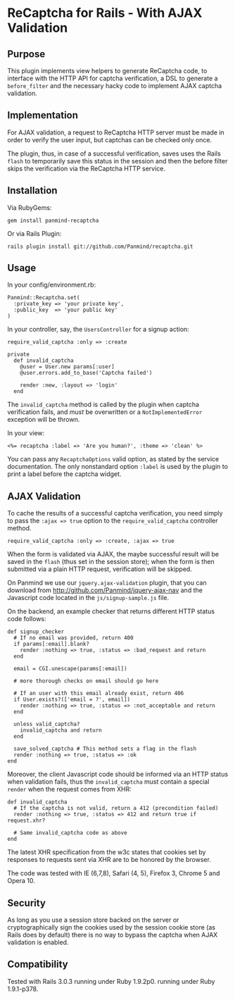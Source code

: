 ReCaptcha for Rails - With AJAX Validation
==========================================

Purpose
-------

This plugin implements view helpers to generate ReCaptcha code,
to interface with the HTTP API for captcha verification, a DSL
to generate a `before_filter` and the necessary hacky code to
implement AJAX captcha validation.

Implementation
--------------

For AJAX validation, a request to ReCaptcha HTTP server must be
made in order to verify the user input, but captchas can be
checked only once.

The plugin, thus, in case of a successful verification, saves
uses the Rails `flash` to temporarily save this status in the
session and then the before filter skips the verification via
the ReCaptcha HTTP service.

Installation
------------

Via RubyGems:

    gem install panmind-recaptcha

Or via Rails Plugin:

    rails plugin install git://github.com/Panmind/recaptcha.git

Usage
-----

In your config/environment.rb:

    Panmind::Recaptcha.set(
      :private_key => 'your private key',
      :public_key  => 'your public key'
    )

In your controller, say, the `UsersController` for a signup action:

    require_valid_captcha :only => :create

    private
      def invalid_captcha
        @user = User.new params[:user]
        @user.errors.add_to_base('Captcha failed')

        render :new, :layout => 'login'
      end

The `invalid_captcha` method is called by the plugin when captcha
verification fails, and *must* be overwritten or a `NotImplementedError`
exception will be thrown.

In your view:

    <%= recaptcha :label => 'Are you human?', :theme => 'clean' %>

You can pass any `RecaptchaOptions` valid option, as stated by the
service documentation. The only nonstandard option `:label` is used
by the plugin to print a label before the captcha widget.


AJAX Validation
---------------

To cache the results of a successful captcha verification, you need
simply to pass the `:ajax => true` option to the `require_valid_captcha`
controller method.

    require_valid_captcha :only => :create, :ajax => true

When the form is validated via AJAX, the maybe successful result will
be saved in the `flash` (thus set in the session store); when the form is
then submitted via a plain HTTP request, verification will be skipped.

On Panmind we use our `jquery.ajax-validation` plugin, that you
can download from http://github.com/Panmind/jquery-ajax-nav and
the Javascript code located in the `js/signup-sample.js` file.

On the backend, an example checker that returns different HTTP
status code follows:

    def signup_checker
      # If no email was provided, return 400
      if params[:email].blank?
        render :nothing => true, :status => :bad_request and return
      end

      email = CGI.unescape(params[:email])

      # more thorough checks on email should go here

      # If an user with this email already exist, return 406
      if User.exists?(['email = ?', email])
        render :nothing => true, :status => :not_acceptable and return
      end

      unless valid_captcha?
        invalid_captcha and return
      end

      save_solved_captcha # This method sets a flag in the flash
      render :nothing => true, :status => :ok
    end

Moreover, the client Javascript code should be informed via an
HTTP status when validation fails, thus the `invalid_captcha`
must contain a special `render` when the request comes from XHR:

    def invalid_captcha
      # If the captcha is not valid, return a 412 (precondition failed)
      render :nothing => true, :status => 412 and return true if request.xhr?

      # Same invalid_captcha code as above
    end


The latest XHR specification from the w3c states that cookies set
by responses to requests sent via XHR are to be honored by the browser.

The code was tested with IE (6,7,8), Safari (4, 5), Firefox 3, Chrome 5
and Opera 10.


Security
--------

As long as you use a session store backed on the server or cryptographically
sign the cookies used by the session cookie store (as Rails does by default)
there is no way to bypass the captcha when AJAX validation is enabled.


Compatibility
-------------

Tested with Rails 3.0.3 running under Ruby 1.9.2p0.
running under Ruby 1.9.1-p378.
